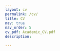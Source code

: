 ```yaml
---
layout: cv
permalink: /cv/
title: CV
nav: true
nav_order: 5
cv_pdf: Academic_CV.pdf
description: 

---
```


